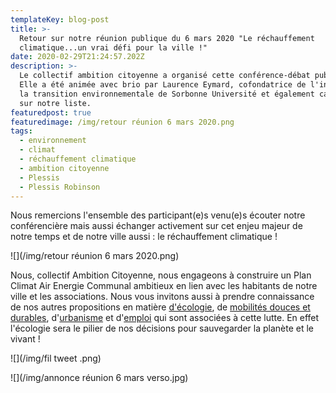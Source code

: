 ```yaml
---
templateKey: blog-post
title: >-
  Retour sur notre réunion publique du 6 mars 2020 "Le réchauffement
  climatique...un vrai défi pour la ville !"
date: 2020-02-29T21:24:57.202Z
description: >-
  Le collectif ambition citoyenne a organisé cette conférence-débat publique.
  Elle a été animée avec brio par Laurence Eymard, cofondatrice de l'institut de
  la transition environnementale de Sorbonne Université et également candidate
  sur notre liste.
featuredpost: true
featuredimage: /img/retour réunion 6 mars 2020.png
tags:
  - environnement
  - climat
  - réchauffement climatique
  - ambition citoyenne
  - Plessis
  - Plessis Robinson
---
```

Nous remercions l'ensemble des participant(e)s venu(e)s écouter notre conférencière mais aussi échanger activement sur cet enjeu majeur de notre temps et de notre ville aussi  : le réchauffement climatique !

![](/img/retour réunion 6 mars 2020.png)

Nous, collectif Ambition Citoyenne, nous engageons à construire un Plan Climat Air Energie Communal ambitieux en lien avec les habitants de notre ville et les associations. Nous vous invitons aussi à prendre connaissance de nos autres [](http://ambitioncitoyenne.fr/programme/2020-03-01-1-faire-de-l%C3%A9cologie-un-pilier-de-nos-d%C3%A9cisions-1/)propositions en matière [d'écologie](http://ambitioncitoyenne.fr/programme/2020-03-01-1-faire-de-l%C3%A9cologie-un-pilier-de-nos-d%C3%A9cisions-1/), de [mobilités douces et durables](http://ambitioncitoyenne.fr/programme/2020-03-01-8-penser-une-mobilit%C3%A9-douce-et-durable/), d'[urbanisme](http://ambitioncitoyenne.fr/programme/2020-03-01-3-construire-la-ville-avec-et-pour-les-robinsonnais-1/) et d'[emploi](http://ambitioncitoyenne.fr/programme/2020-03-01-10-redynamisons-lemploi/) qui sont associées à cette lutte. En effet l'écologie sera le pilier de nos décisions pour sauvegarder la planète et le vivant !



![](/img/fil tweet .png)

![](/img/annonce réunion 6 mars verso.jpg)

